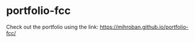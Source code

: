# portfolio-fcc
Check out the portfolio using the link: <https://mihroban.github.io/portfolio-fcc/>
